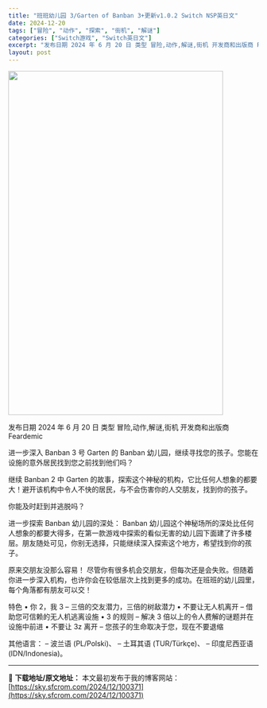 ```yaml
---
title: "班班幼儿园 3/Garten of Banban 3+更新v1.0.2 Switch NSP英日文"
date: 2024-12-20
tags: ["冒险", "动作", "探索", "街机", "解谜"]
categories: ["Switch游戏", "Switch英日文"]
excerpt: "发布日期 2024 年 6 月 20 日 类型 冒险,动作,解谜,街机 开发商和出版商 Feardemic 进一步深入 Banban 3 号 Garten 的 Banban 幼儿园，继续寻找您的孩子。您能在设施的意外居民找到您之前找到他们吗？ 继续 Banban 2 中 Garten 的故事，探索这&hellip;"
layout: post
---
```


<img class="aligncenter size-full wp-image-100372" src="https://sky.sfcrom.com/wp-content/uploads/2024/12/2024122003281953.webp" alt="" width="432" height="692" />

发布日期 2024 年 6 月 20 日
类型 冒险,动作,解谜,街机
开发商和出版商 Feardemic

进一步深入 Banban 3 号 Garten 的 Banban 幼儿园，继续寻找您的孩子。您能在设施的意外居民找到您之前找到他们吗？

继续 Banban 2 中 Garten 的故事，探索这个神秘的机构，它比任何人想象的都要大！避开该机构中令人不快的居民，与不会伤害你的人交朋友，找到你的孩子。

你能及时赶到并逃脱吗？

进一步探索 Banban 幼儿园的深处：
Banban 幼儿园这个神秘场所的深处比任何人想象的都要大得多，在第一款游戏中探索的看似无害的幼儿园下面建了许多楼层。朋友随处可见，你别无选择，只能继续深入探索这个地方，希望找到你的孩子。

原来交朋友没那么容易！
尽管你有很多机会交朋友，但每次还是会失败。但随着你进一步深入机构，也许你会在较低层次上找到更多的成功。在班班的幼儿园里，每个角落都有朋友可以交！

特色
• 你 2，我 3 – 三倍的交友潜力，三倍的树敌潜力
• 不要让无人机离开 – 借助您可信赖的无人机逃离设施
• 3 的规则 – 解决 3 倍以上的令人费解的谜题并在设施中前进
• 不要让 3z 离开 – 您孩子的生命取决于您，现在不要退缩

其他语言：
– 波兰语 (PL/Polski)、
– 土耳其语 (TUR/Türkçe)、
– 印度尼西亚语 (IDN/Indonesia)。

---
📖 **下载地址/原文地址：** 本文最初发布于我的博客网站：[https://sky.sfcrom.com/2024/12/100371](https://sky.sfcrom.com/2024/12/100371)
